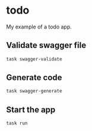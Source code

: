# todo

My example of a todo app.

## Validate swagger file

```sh
task swagger-validate
```

## Generate code

```sh
task swagger-generate
```

## Start the app

```sh
task run
```
